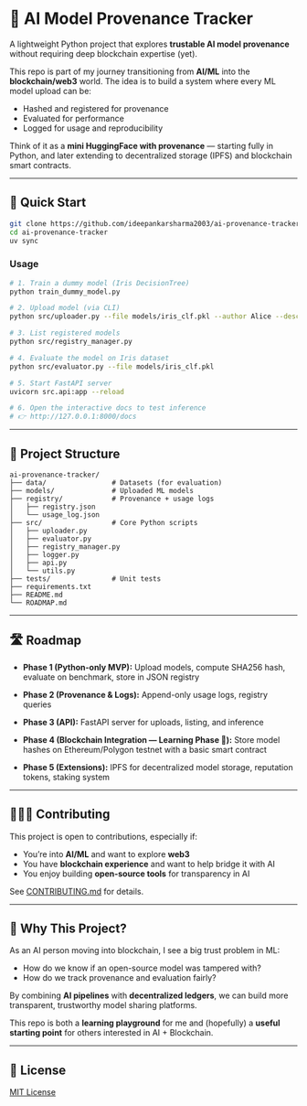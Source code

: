 # 🧩 AI Model Provenance Tracker

A lightweight Python project that explores **trustable AI model provenance** without requiring deep blockchain expertise (yet).  

This repo is part of my journey transitioning from **AI/ML** into the **blockchain/web3** world. The idea is to build a system where every ML model upload can be:
- Hashed and registered for provenance
- Evaluated for performance
- Logged for usage and reproducibility

Think of it as a **mini HuggingFace with provenance** — starting fully in Python, and later extending to decentralized storage (IPFS) and blockchain smart contracts.

---

## 🚀 Quick Start

```bash
git clone https://github.com/ideepankarsharma2003/ai-provenance-tracker.git
cd ai-provenance-tracker
uv sync
````

### Usage



```bash
# 1. Train a dummy model (Iris DecisionTree)
python train_dummy_model.py

# 2. Upload model (via CLI)
python src/uploader.py --file models/iris_clf.pkl --author Alice --desc "Iris classifier"

# 3. List registered models
python src/registry_manager.py

# 4. Evaluate the model on Iris dataset
python src/evaluator.py --file models/iris_clf.pkl

# 5. Start FastAPI server
uvicorn src.api:app --reload

# 6. Open the interactive docs to test inference
# 👉 http://127.0.0.1:8000/docs
```


---

## 📂 Project Structure

```
ai-provenance-tracker/
├── data/                # Datasets (for evaluation)
├── models/              # Uploaded ML models
├── registry/            # Provenance + usage logs
│   ├── registry.json
│   └── usage_log.json
├── src/                 # Core Python scripts
│   ├── uploader.py
│   ├── evaluator.py
│   ├── registry_manager.py
│   ├── logger.py
│   ├── api.py
│   └── utils.py
├── tests/               # Unit tests
├── requirements.txt
├── README.md
└── ROADMAP.md
```

---

## 🛣 Roadmap

* **Phase 1 (Python-only MVP):**
  Upload models, compute SHA256 hash, evaluate on benchmark, store in JSON registry

* **Phase 2 (Provenance & Logs):**
  Append-only usage logs, registry queries

* **Phase 3 (API):**
  FastAPI server for uploads, listing, and inference

* **Phase 4 (Blockchain Integration — Learning Phase 🚀):**
  Store model hashes on Ethereum/Polygon testnet with a basic smart contract

* **Phase 5 (Extensions):**
  IPFS for decentralized model storage, reputation tokens, staking system

---

## 🧑‍🤝‍🧑 Contributing

This project is open to contributions, especially if:

* You’re into **AI/ML** and want to explore **web3**
* You have **blockchain experience** and want to help bridge it with AI
* You enjoy building **open-source tools** for transparency in AI

See [CONTRIBUTING.md](./CONTRIBUTING.md) for details.

---

## 🎯 Why This Project?

As an AI person moving into blockchain, I see a big trust problem in ML:

* How do we know if an open-source model was tampered with?
* How do we track provenance and evaluation fairly?

By combining **AI pipelines** with **decentralized ledgers**, we can build more transparent, trustworthy model sharing platforms.

This repo is both a **learning playground** for me and (hopefully) a **useful starting point** for others interested in AI + Blockchain.

---

## 📜 License

[MIT License](LICENCE)